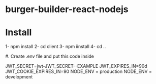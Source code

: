 # burger-builder-react-nodejs

# Install 
   1-  npm install 
   2-  cd client 
   3-  npm iinstall
   4-  cd ..

#. Create .env file and put this code inside 

   JWT_SECRET=jwt-JWT_SECRET--EXAMPLE
   JWT_EXPIRES_IN=90d
   JWT_COOKIE_EXPIRES_IN=90
   NODE_ENV = production
   NODE_ENV = development
